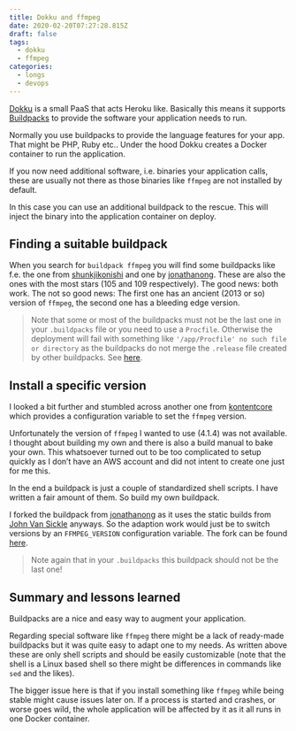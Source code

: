 ```yaml
---
title: Dokku and ffmpeg
date: 2020-02-20T07:27:28.815Z
draft: false
tags:
  - dokku
  - ffmpeg
categories:
  - longs
  - devops
---
```

[Dokku](http://dokku.viewdocs.io/dokku/) is a small PaaS that acts Heroku like. Basically this means it supports [Buildpacks](https://buildpacks.io) to provide the software your application needs to run. 

Normally you use buildpacks to provide the language features for your app. That might be PHP, Ruby etc.. Under the hood Dokku creates a Docker container to run the application.

If you now need additional software, i.e. binaries your application calls, these are usually not there as those binaries like `ffmpeg` are not installed by default.

In this case you can use an additional buildpack to the rescue. This will inject the binary into the application container on deploy.

## Finding a suitable buildpack
When you search for `buildpack ffmpeg`  you will find some buildpacks like f.e. the one from [shunkjikonishi](https://github.com/shunjikonishi/heroku-buildpack-ffmpeg) and one by [jonathanong](https://github.com/jonathanong/heroku-buildpack-ffmpeg-latest). These are also the ones with the most stars (105 and 109 respectively).
The good news: both work. The not so good news: The first one has an ancient (2013 or so) version of `ffmpeg`, the second one has a bleeding edge version. 

> Note that some or most of the buildpacks must not be the last one in your `.buildpacks` file or you need to use a `Procfile`. Otherwise the deployment will fail with something like `'/app/Procfile' no such file or directory` as the buildpacks do not merge the `.release` file created by other buildpacks. See [here](https://github.com/dokku/dokku/issues/2341).  

## Install a specific version 
I looked a bit further and stumbled across another one from [kontentcore](https://github.com/kontentcore/heroku-buildpack-ffmpeg) which provides a configuration variable to set the `ffmpeg` version. 

Unfortunately the version of `ffmpeg` I wanted to use (4.1.4) was not available. I thought about building my own and there is also a build manual to bake your own. This whatsoever turned out to be too complicated to setup quickly as I don’t have an AWS account and did not intent to create one just for me this. 

In the end a buildpack is just a couple of standardized shell scripts. I have written a fair amount of them. So build my own buildpack. 

I forked the buildpack from [jonathanong](https://github.com/jonathanong/heroku-buildpack-ffmpeg-latest) as it uses the static builds from [John Van Sickle](https://www.johnvansickle.com/ffmpeg/) anyways. So the adaption work would just be to switch versions by an `FFMPEG_VERSION` configuration variable. The fork can be found [here](https://github.com/scflode/heroku-buildpack-ffmpeg-latest). 

> Note again that in your `.buildpacks` this buildpack should not be the last one!  

## Summary and lessons learned 
Buildpacks are a nice and easy way to augment your application. 

Regarding special software like `ffmpeg` there might be a lack of ready-made buildpacks but it was quite easy to adapt one to my needs. As written above these are only shell scripts and should be easily customizable (note that the shell is a Linux based shell so there might be differences in commands like `sed` and the likes).

The bigger issue here is that if you install something like `ffmpeg` while being stable might cause issues later on. If a process is started and crashes, or worse goes wild, the whole application will be affected by it as it all runs in one Docker container.
